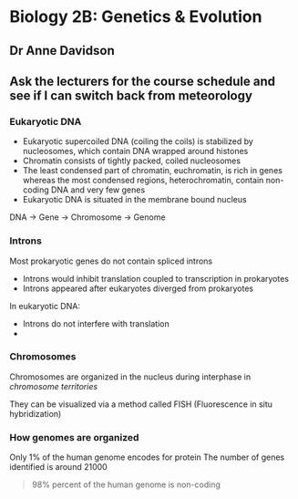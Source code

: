 # Biology 2B: Genetics & Evolution
## Dr Anne Davidson
## Ask the lecturers for the course schedule and see if I can switch back from meteorology

### Eukaryotic DNA
* Eukaryotic supercoiled DNA (coiling the coils) is stabilized by nucleosomes, which contain DNA wrapped around histones
* Chromatin consists of tightly packed, coiled nucleosomes
* The least condensed part of chromatin, euchromatin, is rich in genes whereas the most condensed regions, heterochromatin, contain non-coding DNA and very few genes
* Eukaryotic DNA is situated in the membrane bound nucleus

DNA -> Gene -> Chromosome -> Genome

### Introns
Most prokaryotic genes do not contain spliced introns
* Introns would inhibit translation  coupled to transcription in prokaryotes
* Introns appeared after eukaryotes diverged from prokaryotes

In eukaryotic DNA:
* Introns do not interfere with translation
* 

### Chromosomes
Chromosomes are organized in the nucleus during interphase in *chromosome territories*

They can be visualized via a method called FISH (Fluorescence in situ hybridization)

### How genomes are organized
Only 1% of the human genome encodes for protein
The number of genes identified is around 21000
>98% percent of the human genome is non-coding


